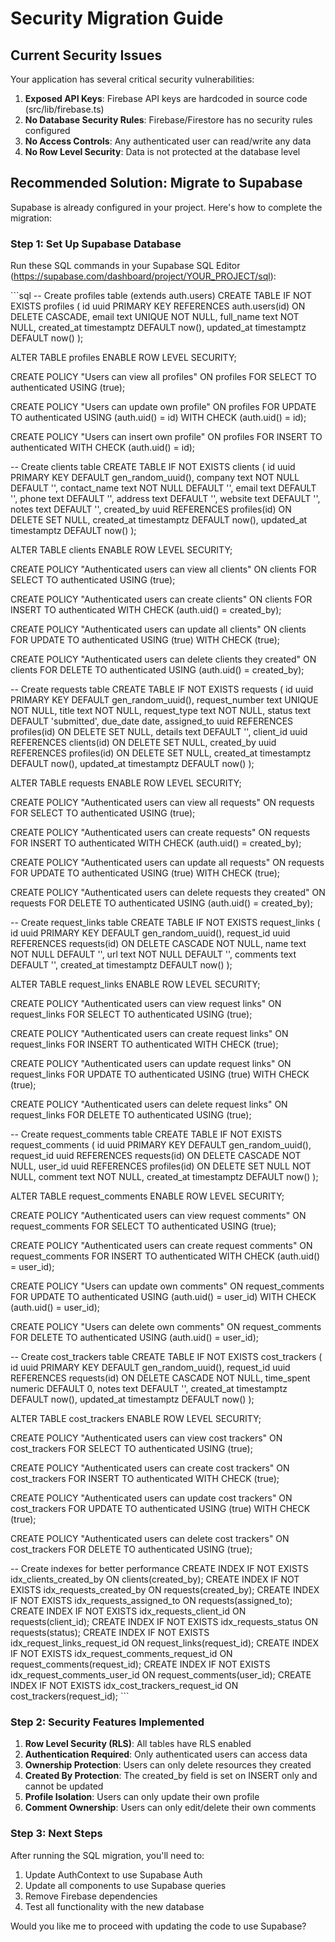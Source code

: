 # Security Migration Guide

## Current Security Issues

Your application has several critical security vulnerabilities:

1. **Exposed API Keys**: Firebase API keys are hardcoded in source code (src/lib/firebase.ts)
2. **No Database Security Rules**: Firebase/Firestore has no security rules configured
3. **No Access Controls**: Any authenticated user can read/write any data
4. **No Row Level Security**: Data is not protected at the database level

## Recommended Solution: Migrate to Supabase

Supabase is already configured in your project. Here's how to complete the migration:

### Step 1: Set Up Supabase Database

Run these SQL commands in your Supabase SQL Editor (https://supabase.com/dashboard/project/YOUR_PROJECT/sql):

\`\`\`sql
-- Create profiles table (extends auth.users)
CREATE TABLE IF NOT EXISTS profiles (
  id uuid PRIMARY KEY REFERENCES auth.users(id) ON DELETE CASCADE,
  email text UNIQUE NOT NULL,
  full_name text NOT NULL,
  created_at timestamptz DEFAULT now(),
  updated_at timestamptz DEFAULT now()
);

ALTER TABLE profiles ENABLE ROW LEVEL SECURITY;

CREATE POLICY "Users can view all profiles"
  ON profiles FOR SELECT
  TO authenticated
  USING (true);

CREATE POLICY "Users can update own profile"
  ON profiles FOR UPDATE
  TO authenticated
  USING (auth.uid() = id)
  WITH CHECK (auth.uid() = id);

CREATE POLICY "Users can insert own profile"
  ON profiles FOR INSERT
  TO authenticated
  WITH CHECK (auth.uid() = id);

-- Create clients table
CREATE TABLE IF NOT EXISTS clients (
  id uuid PRIMARY KEY DEFAULT gen_random_uuid(),
  company text NOT NULL DEFAULT '',
  contact_name text NOT NULL DEFAULT '',
  email text DEFAULT '',
  phone text DEFAULT '',
  address text DEFAULT '',
  website text DEFAULT '',
  notes text DEFAULT '',
  created_by uuid REFERENCES profiles(id) ON DELETE SET NULL,
  created_at timestamptz DEFAULT now(),
  updated_at timestamptz DEFAULT now()
);

ALTER TABLE clients ENABLE ROW LEVEL SECURITY;

CREATE POLICY "Authenticated users can view all clients"
  ON clients FOR SELECT
  TO authenticated
  USING (true);

CREATE POLICY "Authenticated users can create clients"
  ON clients FOR INSERT
  TO authenticated
  WITH CHECK (auth.uid() = created_by);

CREATE POLICY "Authenticated users can update all clients"
  ON clients FOR UPDATE
  TO authenticated
  USING (true)
  WITH CHECK (true);

CREATE POLICY "Authenticated users can delete clients they created"
  ON clients FOR DELETE
  TO authenticated
  USING (auth.uid() = created_by);

-- Create requests table
CREATE TABLE IF NOT EXISTS requests (
  id uuid PRIMARY KEY DEFAULT gen_random_uuid(),
  request_number text UNIQUE NOT NULL,
  title text NOT NULL,
  request_type text NOT NULL,
  status text DEFAULT 'submitted',
  due_date date,
  assigned_to uuid REFERENCES profiles(id) ON DELETE SET NULL,
  details text DEFAULT '',
  client_id uuid REFERENCES clients(id) ON DELETE SET NULL,
  created_by uuid REFERENCES profiles(id) ON DELETE SET NULL,
  created_at timestamptz DEFAULT now(),
  updated_at timestamptz DEFAULT now()
);

ALTER TABLE requests ENABLE ROW LEVEL SECURITY;

CREATE POLICY "Authenticated users can view all requests"
  ON requests FOR SELECT
  TO authenticated
  USING (true);

CREATE POLICY "Authenticated users can create requests"
  ON requests FOR INSERT
  TO authenticated
  WITH CHECK (auth.uid() = created_by);

CREATE POLICY "Authenticated users can update all requests"
  ON requests FOR UPDATE
  TO authenticated
  USING (true)
  WITH CHECK (true);

CREATE POLICY "Authenticated users can delete requests they created"
  ON requests FOR DELETE
  TO authenticated
  USING (auth.uid() = created_by);

-- Create request_links table
CREATE TABLE IF NOT EXISTS request_links (
  id uuid PRIMARY KEY DEFAULT gen_random_uuid(),
  request_id uuid REFERENCES requests(id) ON DELETE CASCADE NOT NULL,
  name text NOT NULL DEFAULT '',
  url text NOT NULL DEFAULT '',
  comments text DEFAULT '',
  created_at timestamptz DEFAULT now()
);

ALTER TABLE request_links ENABLE ROW LEVEL SECURITY;

CREATE POLICY "Authenticated users can view request links"
  ON request_links FOR SELECT
  TO authenticated
  USING (true);

CREATE POLICY "Authenticated users can create request links"
  ON request_links FOR INSERT
  TO authenticated
  WITH CHECK (true);

CREATE POLICY "Authenticated users can update request links"
  ON request_links FOR UPDATE
  TO authenticated
  USING (true)
  WITH CHECK (true);

CREATE POLICY "Authenticated users can delete request links"
  ON request_links FOR DELETE
  TO authenticated
  USING (true);

-- Create request_comments table
CREATE TABLE IF NOT EXISTS request_comments (
  id uuid PRIMARY KEY DEFAULT gen_random_uuid(),
  request_id uuid REFERENCES requests(id) ON DELETE CASCADE NOT NULL,
  user_id uuid REFERENCES profiles(id) ON DELETE SET NULL NOT NULL,
  comment text NOT NULL,
  created_at timestamptz DEFAULT now()
);

ALTER TABLE request_comments ENABLE ROW LEVEL SECURITY;

CREATE POLICY "Authenticated users can view request comments"
  ON request_comments FOR SELECT
  TO authenticated
  USING (true);

CREATE POLICY "Authenticated users can create request comments"
  ON request_comments FOR INSERT
  TO authenticated
  WITH CHECK (auth.uid() = user_id);

CREATE POLICY "Users can update own comments"
  ON request_comments FOR UPDATE
  TO authenticated
  USING (auth.uid() = user_id)
  WITH CHECK (auth.uid() = user_id);

CREATE POLICY "Users can delete own comments"
  ON request_comments FOR DELETE
  TO authenticated
  USING (auth.uid() = user_id);

-- Create cost_trackers table
CREATE TABLE IF NOT EXISTS cost_trackers (
  id uuid PRIMARY KEY DEFAULT gen_random_uuid(),
  request_id uuid REFERENCES requests(id) ON DELETE CASCADE NOT NULL,
  time_spent numeric DEFAULT 0,
  notes text DEFAULT '',
  created_at timestamptz DEFAULT now(),
  updated_at timestamptz DEFAULT now()
);

ALTER TABLE cost_trackers ENABLE ROW LEVEL SECURITY;

CREATE POLICY "Authenticated users can view cost trackers"
  ON cost_trackers FOR SELECT
  TO authenticated
  USING (true);

CREATE POLICY "Authenticated users can create cost trackers"
  ON cost_trackers FOR INSERT
  TO authenticated
  WITH CHECK (true);

CREATE POLICY "Authenticated users can update cost trackers"
  ON cost_trackers FOR UPDATE
  TO authenticated
  USING (true)
  WITH CHECK (true);

CREATE POLICY "Authenticated users can delete cost trackers"
  ON cost_trackers FOR DELETE
  TO authenticated
  USING (true);

-- Create indexes for better performance
CREATE INDEX IF NOT EXISTS idx_clients_created_by ON clients(created_by);
CREATE INDEX IF NOT EXISTS idx_requests_created_by ON requests(created_by);
CREATE INDEX IF NOT EXISTS idx_requests_assigned_to ON requests(assigned_to);
CREATE INDEX IF NOT EXISTS idx_requests_client_id ON requests(client_id);
CREATE INDEX IF NOT EXISTS idx_requests_status ON requests(status);
CREATE INDEX IF NOT EXISTS idx_request_links_request_id ON request_links(request_id);
CREATE INDEX IF NOT EXISTS idx_request_comments_request_id ON request_comments(request_id);
CREATE INDEX IF NOT EXISTS idx_request_comments_user_id ON request_comments(user_id);
CREATE INDEX IF NOT EXISTS idx_cost_trackers_request_id ON cost_trackers(request_id);
\`\`\`

### Step 2: Security Features Implemented

1. **Row Level Security (RLS)**: All tables have RLS enabled
2. **Authentication Required**: Only authenticated users can access data
3. **Ownership Protection**: Users can only delete resources they created
4. **Created By Protection**: The created_by field is set on INSERT only and cannot be updated
5. **Profile Isolation**: Users can only update their own profile
6. **Comment Ownership**: Users can only edit/delete their own comments

### Step 3: Next Steps

After running the SQL migration, you'll need to:

1. Update AuthContext to use Supabase Auth
2. Update all components to use Supabase queries
3. Remove Firebase dependencies
4. Test all functionality with the new database

Would you like me to proceed with updating the code to use Supabase?
